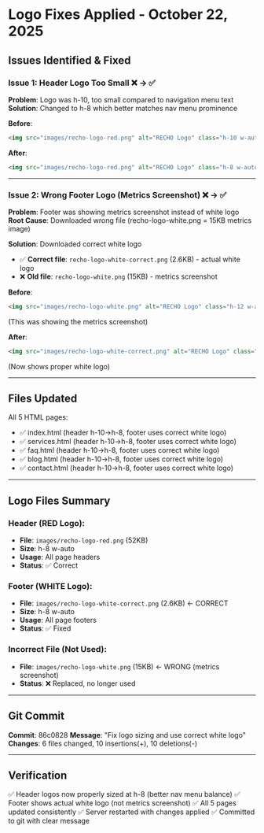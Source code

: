 # Logo Fixes Applied - October 22, 2025

## Issues Identified & Fixed

### Issue 1: Header Logo Too Small ❌ → ✅
**Problem**: Logo was h-10, too small compared to navigation menu text
**Solution**: Changed to h-8 which better matches nav menu prominence

**Before**:
```html
<img src="images/recho-logo-red.png" alt="RECHO Logo" class="h-10 w-auto">
```

**After**:
```html
<img src="images/recho-logo-red.png" alt="RECHO Logo" class="h-8 w-auto">
```

---

### Issue 2: Wrong Footer Logo (Metrics Screenshot) ❌ → ✅
**Problem**: Footer was showing metrics screenshot instead of white logo
**Root Cause**: Downloaded wrong file (recho-logo-white.png = 15KB metrics image)

**Solution**: Downloaded correct white logo
- ✅ **Correct file**: `recho-logo-white-correct.png` (2.6KB) - actual white logo
- ❌ **Old file**: `recho-logo-white.png` (15KB) - metrics screenshot

**Before**:
```html
<img src="images/recho-logo-white.png" alt="RECHO Logo" class="h-12 w-auto">
```
(This was showing the metrics screenshot)

**After**:
```html
<img src="images/recho-logo-white-correct.png" alt="RECHO Logo" class="h-8 w-auto">
```
(Now shows proper white logo)

---

## Files Updated

All 5 HTML pages:
- ✅ index.html (header h-10→h-8, footer uses correct white logo)
- ✅ services.html (header h-10→h-8, footer uses correct white logo)
- ✅ faq.html (header h-10→h-8, footer uses correct white logo)
- ✅ blog.html (header h-10→h-8, footer uses correct white logo)
- ✅ contact.html (header h-10→h-8, footer uses correct white logo)

---

## Logo Files Summary

### Header (RED Logo):
- **File**: `images/recho-logo-red.png` (52KB)
- **Size**: h-8 w-auto
- **Usage**: All page headers
- **Status**: ✅ Correct

### Footer (WHITE Logo):
- **File**: `images/recho-logo-white-correct.png` (2.6KB) ← CORRECT
- **Size**: h-8 w-auto
- **Usage**: All page footers
- **Status**: ✅ Fixed

### Incorrect File (Not Used):
- **File**: `images/recho-logo-white.png` (15KB) ← WRONG (metrics screenshot)
- **Status**: ❌ Replaced, no longer used

---

## Git Commit

**Commit**: 86c0828
**Message**: "Fix logo sizing and use correct white logo"
**Changes**: 6 files changed, 10 insertions(+), 10 deletions(-)

---

## Verification

✅ Header logos now properly sized at h-8 (better nav menu balance)
✅ Footer shows actual white logo (not metrics screenshot)
✅ All 5 pages updated consistently
✅ Server restarted with changes applied
✅ Committed to git with clear message

